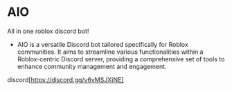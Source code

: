 # AIO
All in one roblox discord bot!
* AIO is a versatile Discord bot tailored specifically for Roblox communities. It aims to streamline various functionalities within a Roblox-centric Discord server, providing a comprehensive set of tools to enhance community management and engagement.

discord[https://discord.gg/v6vMSJXjNE]
